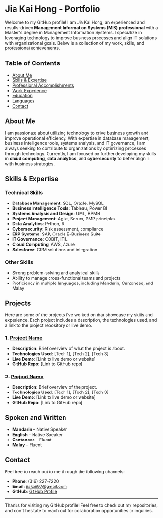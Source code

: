 # Jia Kai Hong - Portfolio

Welcome to my GitHub profile! I am Jia Kai Hong, an experienced and results-driven **Management Information Systems (MIS) professional** with a Master's degree in Management Information Systems. I specialize in leveraging technology to improve business processes and align IT solutions with organizational goals. Below is a collection of my work, skills, and professional achievements.

## Table of Contents

- [About Me](#about-me)
- [Skills & Expertise](#skills--expertise)
- [Professional Accomplishments](#professional-accomplishments)
- [Work Experience](#work-experience)
- [Education](#education)
- [Languages](#languages)
- [Contact](#contact)

## About Me

I am passionate about utilizing technology to drive business growth and improve operational efficiency. With expertise in database management, business intelligence tools, systems analysis, and IT governance, I am always seeking to contribute to organizations by optimizing processes through technology. Currently, I am focused on further developing my skills in **cloud computing**, **data analytics**, and **cybersecurity** to better align IT with business strategies.

## Skills & Expertise

### **Technical Skills**
- **Database Management**: SQL, Oracle, MySQL
- **Business Intelligence Tools**: Tableau, Power BI
- **Systems Analysis and Design**: UML, BPMN
- **Project Management**: Agile, Scrum, PMP principles
- **Data Analytics**: Python, R
- **Cybersecurity**: Risk assessment, compliance
- **ERP Systems**: SAP, Oracle E-Business Suite
- **IT Governance**: COBIT, ITIL
- **Cloud Computing**: AWS, Azure
- **Salesforce**: CRM solutions and integration

### **Other Skills**
- Strong problem-solving and analytical skills
- Ability to manage cross-functional teams and projects
- Proficiency in multiple languages, including Mandarin, Cantonese, and Malay

## Projects

Here are some of the projects I've worked on that showcase my skills and experience. Each project includes a description, the technologies used, and a link to the project repository or live demo.

### 1. [Project Name](link-to-project-repo)
   - **Description**: Brief overview of what the project is about.
   - **Technologies Used**: [Tech 1], [Tech 2], [Tech 3]
   - **Live Demo**: [Link to live demo or website]
   - **GitHub Repo**: [Link to GitHub repo]

### 2. [Project Name](link-to-project-repo)
   - **Description**: Brief overview of the project.
   - **Technologies Used**: [Tech 1], [Tech 2], [Tech 3]
   - **Live Demo**: [Link to live demo or website]
   - **GitHub Repo**: [Link to GitHub repo]

## Spoken and Written

- **Mandarin** – Native Speaker
- **English** – Native Speaker
- **Cantonese** – Fluent
- **Malay** – Fluent

## Contact

Feel free to reach out to me through the following channels:

- **Phone**: (316) 227-7220
- **Email**: jiakaii97@gmail.com
- **GitHub**: [GitHub Profile](https://github.com/yourusername)

---

Thanks for visiting my GitHub profile! Feel free to check out my repositories, and don't hesitate to reach out for collaboration opportunities or inquiries.
